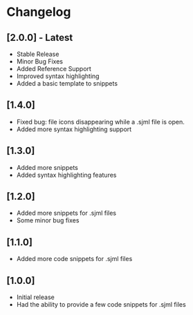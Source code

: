 # Changelog

## [2.0.0] - Latest
- Stable Release
- Minor Bug Fixes
- Added Reference Support
- Improved syntax highlighting
- Added a basic template to snippets

## [1.4.0]
- Fixed bug: file icons disappearing while a .sjml file is open.
- Added more syntax highlighting support

## [1.3.0]
- Added more snippets
- Added syntax highlighting features

## [1.2.0]
- Added more snippets for .sjml files
- Some minor bug fixes

## [1.1.0]
- Added more code snippets for .sjml files

## [1.0.0]
- Initial release
- Had the ability to provide a few code snippets for .sjml files
